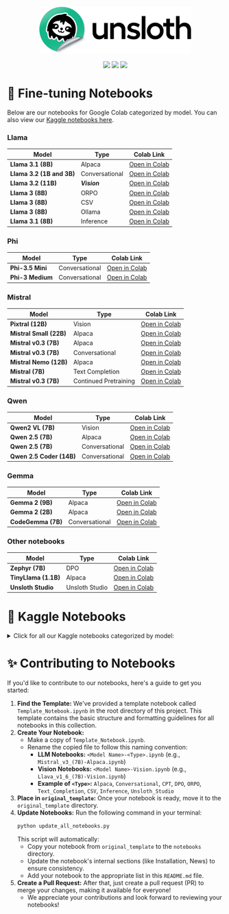 <div align="center">

  <a href="https://unsloth.ai"><picture>
    <source media="(prefers-color-scheme: dark)" srcset="https://raw.githubusercontent.com/unslothai/unsloth/main/images/unsloth%20logo%20white%20text.png">
    <source media="(prefers-color-scheme: light)" srcset="https://raw.githubusercontent.com/unslothai/unsloth/main/images/unsloth%20logo%20black%20text.png">
    <img alt="unsloth logo" src="https://raw.githubusercontent.com/unslothai/unsloth/main/images/unsloth%20logo%20black%20text.png" height="110" style="max-width: 100%;">
  </picture></a>
  
<a href="https://colab.research.google.com/drive/1Ys44kVvmeZtnICzWz0xgpRnrIOjZAuxp?usp=sharing"><img src="https://raw.githubusercontent.com/unslothai/unsloth/main/images/start free finetune button.png" height="48"></a>
<a href="https://discord.gg/unsloth"><img src="https://raw.githubusercontent.com/unslothai/unsloth/main/images/Discord button.png" height="48"></a>
<a href="https://docs.unsloth.ai"><img src="https://raw.githubusercontent.com/unslothai/unsloth/refs/heads/main/images/Documentation%20Button.png" height="48"></a>

</div>

# 📒 Fine-tuning Notebooks
Below are our notebooks for Google Colab categorized by model.
You can also view our [Kaggle notebooks here](https://github.com/unslothai/notebooks/#Kaggle-Notebooks).

### Llama
| Model | Type | Colab Link |
| --- | --- | --- |
| **Llama 3.1 (8B)** | Alpaca | [Open in Colab](https://colab.research.google.com/github/unslothai/notebooks/blob/main/notebooks/Llama3_1_(8B)-Alpaca.ipynb) |
| **Llama 3.2 (1B and 3B)** | Conversational | [Open in Colab](https://colab.research.google.com/github/unslothai/notebooks/blob/main/notebooks/Llama3_2_(1B_and_3B)-Conversational.ipynb) |
| **Llama 3.2 (11B)** | ***Vision*** | [Open in Colab](https://colab.research.google.com/github/unslothai/notebooks/blob/main/notebooks/Llama3_2_(11B)-Vision.ipynb) |
| **Llama 3 (8B)** | ORPO | [Open in Colab](https://colab.research.google.com/github/unslothai/notebooks/blob/main/notebooks/Llama3_(8B)-ORPO.ipynb) |
| **Llama 3 (8B)** | CSV | [Open in Colab](https://colab.research.google.com/github/unslothai/notebooks/blob/main/notebooks/Llama3_(8B)-CSV.ipynb) |
| **Llama 3 (8B)** | Ollama | [Open in Colab](https://colab.research.google.com/github/unslothai/notebooks/blob/main/notebooks/Llama3_(8B)-Ollama.ipynb) |
| **Llama 3.1 (8B)** | Inference | [Open in Colab](https://colab.research.google.com/github/unslothai/notebooks/blob/main/notebooks/Llama3_1_(8B)-Inference.ipynb) |

### Phi
| Model | Type | Colab Link |
| --- | --- | --- |
| **Phi-3.5 Mini** | Conversational | [Open in Colab](https://colab.research.google.com/github/unslothai/notebooks/blob/main/notebooks/Phi_3_5_Mini-Conversational.ipynb) |
| **Phi-3 Medium** | Conversational | [Open in Colab](https://colab.research.google.com/github/unslothai/notebooks/blob/main/notebooks/Phi_3_Medium-Conversational.ipynb) |

### Mistral
| Model | Type | Colab Link |
| --- | --- | --- |
| **Pixtral (12B)** | Vision | [Open in Colab](https://colab.research.google.com/github/unslothai/notebooks/blob/main/notebooks/Pixtral_(12B)-Vision.ipynb) |
| **Mistral Small (22B)** | Alpaca | [Open in Colab](https://colab.research.google.com/github/unslothai/notebooks/blob/main/notebooks/Mistral_Small_(22B)-Alpaca.ipynb) |
| **Mistral v0.3 (7B)** | Alpaca | [Open in Colab](https://colab.research.google.com/github/unslothai/notebooks/blob/main/notebooks/Mistral_v0_3_(7B)-Alpaca.ipynb) |
| **Mistral v0.3 (7B)** | Conversational | [Open in Colab](https://colab.research.google.com/github/unslothai/notebooks/blob/main/notebooks/Mistral_v3_(7B)-Conversational.ipynb) |
| **Mistral Nemo (12B)** | Alpaca | [Open in Colab](https://colab.research.google.com/github/unslothai/notebooks/blob/main/notebooks/Mistral_Nemo_(12B)-Alpaca.ipynb) |
| **Mistral (7B)** | Text Completion | [Open in Colab](https://colab.research.google.com/github/unslothai/notebooks/blob/main/notebooks/Mistral_(7B)-Text_Completion.ipynb) |
| **Mistral v0.3 (7B)** | Continued Pretraining | [Open in Colab](https://colab.research.google.com/github/unslothai/notebooks/blob/main/notebooks/Mistral_v0_3_(7B)-CPT.ipynb) |

### Qwen
| **Model** | Type | Colab Link |
| --- | --- | --- |
| **Qwen2 VL (7B)** | Vision | [Open in Colab](https://colab.research.google.com/github/unslothai/notebooks/blob/main/notebooks/Qwen2_VL_(7B)-Vision.ipynb) |
| **Qwen 2.5 (7B)** | Alpaca | [Open in Colab](https://colab.research.google.com/github/unslothai/notebooks/blob/main/notebooks/Qwen2_5_(7B)-Alpaca.ipynb) |
| **Qwen 2.5 (7B)** | Conversational | [Open in Colab](https://colab.research.google.com/github/unslothai/notebooks/blob/main/notebooks/Qwen2_Coder_(7B)-Conversational.ipynb) |
| **Qwen 2.5 Coder (14B)** | Conversational | [Open in Colab](https://colab.research.google.com/github/unslothai/notebooks/blob/main/notebooks/Qwen2_5_Coder_(14B)-Conversational.ipynb) |

### Gemma
| Model | Type | Colab Link |
| --- | --- | --- |
| **Gemma 2 (9B)** | Alpaca | [Open in Colab](https://colab.research.google.com/github/unslothai/notebooks/blob/main/notebooks/Gemma2_(9B)-Alpaca.ipynb) |
| **Gemma 2 (2B)** | Alpaca | [Open in Colab](https://colab.research.google.com/github/unslothai/notebooks/blob/main/notebooks/Gemma2_(2B)-Alpaca.ipynb) |
| **CodeGemma (7B)** | Conversational | [Open in Colab](https://colab.research.google.com/github/unslothai/notebooks/blob/main/notebooks/CodeGemma_(7B)-Conversational.ipynb) |

### Other notebooks
| Model | Type | Colab Link |
| --- | --- | --- |
| **Zephyr (7B)** | DPO | [Open in Colab](https://colab.research.google.com/github/unslothai/notebooks/blob/main/notebooks/Zephyr_(7B)-DPO.ipynb) |
| **TinyLlama (1.1B)** | Alpaca | [Open in Colab](https://colab.research.google.com/github/unslothai/notebooks/blob/main/notebooks/TinyLlama_(1.1B)-Alpaca.ipynb) |
| **Unsloth Studio** | Unsloth Studio | [Open in Colab](https://colab.research.google.com/github/unslothai/notebooks/blob/main/notebooks/Unsloth_Studio.ipynb) |

# 📒 Kaggle Notebooks
<details>
  <summary>   
Click for all our Kaggle notebooks categorized by model:
  </summary>
  
### Llama
| Model | Type | Kaggle Link |
| --- | --- | --- |
| Llama 3.1 (8B) | Alpaca | [Open in Kaggle](https://www.kaggle.com/notebooks/welcome?src=https://github.com/unslothai/notebooks/blob/main/notebooks/Kaggle-Llama3_1_(8B)-Alpaca.ipynb&accelerator=nvidiaTeslaT4) |
| Llama 3.2 (1B and 3B) | Conversational | [Open in Kaggle](https://www.kaggle.com/notebooks/welcome?src=https://github.com/unslothai/notebooks/blob/main/notebooks/Kaggle-Llama3_2_(1B_and_3B)-Conversational.ipynb&accelerator=nvidiaTeslaT4) |
| Llama 3.2 (11B) | ***Vision*** | [Open in Kaggle](https://www.kaggle.com/notebooks/welcome?src=https://github.com/unslothai/notebooks/blob/main/notebooks/Kaggle-Llama3_2_(11B)-Vision.ipynb&accelerator=nvidiaTeslaT4) |
| Llama 3 (8B) | Alpaca | [Open in Kaggle](https://www.kaggle.com/notebooks/welcome?src=https://github.com/unslothai/notebooks/blob/main/notebooks/Kaggle-Llama3_(8B)-Alpaca.ipynb&accelerator=nvidiaTeslaT4) |
| Llama 3 (8B) | ORPO | [Open in Kaggle](https://www.kaggle.com/notebooks/welcome?src=https://github.com/unslothai/notebooks/blob/main/notebooks/Kaggle-Llama3_(8B)-ORPO.ipynb&accelerator=nvidiaTeslaT4) |
| Llama 3 (8B) | CSV | [Open in Kaggle](https://www.kaggle.com/notebooks/welcome?src=https://github.com/unslothai/notebooks/blob/main/notebooks/Kaggle-Llama3_(8B)-CSV.ipynb&accelerator=nvidiaTeslaT4) |
| Llama 3.1 (8B) | Inference | [Open in Kaggle](https://www.kaggle.com/notebooks/welcome?src=https://github.com/unslothai/notebooks/blob/main/notebooks/Kaggle-Llama3_1_(8B)-Inference.ipynb&accelerator=nvidiaTeslaT4) |

### Phi
| Model | Type | Kaggle Link |
| --- | --- | --- |
| Phi-3 Medium | Conversational | [Open in Kaggle](https://www.kaggle.com/notebooks/welcome?src=https://github.com/unslothai/notebooks/blob/main/notebooks/Kaggle-Phi_3_Medium-Conversational.ipynb&accelerator=nvidiaTeslaT4) |
| Phi-3.5 Mini | Conversational | [Open in Kaggle](https://www.kaggle.com/notebooks/welcome?src=https://github.com/unslothai/notebooks/blob/main/notebooks/Kaggle-Phi_3_5_Mini-Conversational.ipynb&accelerator=nvidiaTeslaT4) |

### Mistral
| Model | Type | Kaggle Link |
| --- | --- | --- |
| Pixtral (12B) | Vision | [Open in Kaggle](https://www.kaggle.com/notebooks/welcome?src=https://github.com/unslothai/notebooks/blob/main/notebooks/Kaggle-Pixtral_(12B)-Vision.ipynb&accelerator=nvidiaTeslaT4) |
| Mistral Small (22B) | Alpaca | [Open in Kaggle](https://www.kaggle.com/notebooks/welcome?src=https://github.com/unslothai/notebooks/blob/main/notebooks/Kaggle-Mistral_Small_(22B)-Alpaca.ipynb&accelerator=nvidiaTeslaT4) |
| Mistral v0.3 (7B) | Alpaca | [Open in Kaggle](https://www.kaggle.com/notebooks/welcome?src=https://github.com/unslothai/notebooks/blob/main/notebooks/Kaggle-Mistral_v0_3_(7B)-Alpaca.ipynb&accelerator=nvidiaTeslaT4) |
| Mistral Nemo (12B) | Alpaca | [Open in Kaggle](https://www.kaggle.com/notebooks/welcome?src=https://github.com/unslothai/notebooks/blob/main/notebooks/Kaggle-Mistral_Nemo_(12B)-Alpaca.ipynb&accelerator=nvidiaTeslaT4) |
| Mistral v0.3 (7B) | Conversational | [Open in Kaggle](https://www.kaggle.com/notebooks/welcome?src=https://github.com/unslothai/notebooks/blob/main/notebooks/Kaggle-Mistral_v3_(7B)-Conversational.ipynb&accelerator=nvidiaTeslaT4) |
| Mistral (7B) | Text Completion | [Open in Kaggle](https://www.kaggle.com/notebooks/welcome?src=https://github.com/unslothai/notebooks/blob/main/notebooks/Kaggle-Mistral_(7B)-Text_Completion.ipynb&accelerator=nvidiaTeslaT4) |
| Mistral v0.3 (7B) | Continued Pretraining | [Open in Kaggle](https://www.kaggle.com/notebooks/welcome?src=https://github.com/unslothai/notebooks/blob/main/notebooks/Kaggle-Mistral_v0_3_(7B)-CPT.ipynb&accelerator=nvidiaTeslaT4) |

### Qwen
| Model | Type | Kaggle Link |
| --- | --- | --- |
| Qwen2 VL (7B) | Vision | [Open in Kaggle](https://www.kaggle.com/notebooks/welcome?src=https://github.com/unslothai/notebooks/blob/main/notebooks/Kaggle-Qwen2_VL_(7B)-Vision.ipynb&accelerator=nvidiaTeslaT4) |
| Qwen 2.5 (7B) | Alpaca | [Open in Kaggle](https://www.kaggle.com/notebooks/welcome?src=https://github.com/unslothai/notebooks/blob/main/notebooks/Kaggle-Qwen2_5_(7B)-Alpaca.ipynb&accelerator=nvidiaTeslaT4) |
| Qwen 2 (7B) | Alpaca | [Open in Kaggle](https://www.kaggle.com/notebooks/welcome?src=https://github.com/unslothai/notebooks/blob/main/notebooks/Kaggle-Qwen2_(7B)-Alpaca.ipynb&accelerator=nvidiaTeslaT4) |
| Qwen 2.5 Coder (14B) | Conversational | [Open in Kaggle](https://www.kaggle.com/notebooks/welcome?src=https://github.com/unslothai/notebooks/blob/main/notebooks/Kaggle-Qwen2_5_Coder_(14B)-Conversational.ipynb&accelerator=nvidiaTeslaT4) |

### Gemma
| Model | Type | Kaggle Link |
| --- | --- | --- |
| Gemma 2 (9B) | Alpaca | [Open in Kaggle](https://www.kaggle.com/notebooks/welcome?src=https://github.com/unslothai/notebooks/blob/main/notebooks/Kaggle-Gemma2_(9B)-Alpaca.ipynb&accelerator=nvidiaTeslaT4) |
| Gemma 2 (2B) | Alpaca | [Open in Kaggle](https://www.kaggle.com/notebooks/welcome?src=https://github.com/unslothai/notebooks/blob/main/notebooks/Kaggle-Gemma2_(2B)-Alpaca.ipynb&accelerator=nvidiaTeslaT4) |
| CodeGemma (7B) | Conversational | [Open in Kaggle](https://www.kaggle.com/notebooks/welcome?src=https://github.com/unslothai/notebooks/blob/main/notebooks/Kaggle-CodeGemma_(7B)-Conversational.ipynb&accelerator=nvidiaTeslaT4) |

### Other notebooks
| Model | Type | Kaggle Link |
| --- | --- | --- |
| Zephyr (7B) | DPO | [Open in Kaggle](https://www.kaggle.com/notebooks/welcome?src=https://github.com/unslothai/notebooks/blob/main/notebooks/Kaggle-Zephyr_(7B)-DPO.ipynb&accelerator=nvidiaTeslaT4) |
| TinyLlama (1.1B) | Alpaca | [Open in Kaggle](https://www.kaggle.com/notebooks/welcome?src=https://github.com/unslothai/notebooks/blob/main/notebooks/Kaggle-TinyLlama_(1.1B)-Alpaca.ipynb&accelerator=nvidiaTeslaT4) |
| Unsloth Studio | Unsloth Studio | [Open in Kaggle](https://www.kaggle.com/notebooks/welcome?src=https://github.com/unslothai/notebooks/blob/main/notebooks/Kaggle-Unsloth_Studio.ipynb&accelerator=nvidiaTeslaT4) |

</details>

<!-- Last updated on: 2024-12-24 00:13:25 -->
<!-- End of Notebook Links -->

# ✨ Contributing to Notebooks
If you'd like to contribute to our notebooks, here's a guide to get you started:

1. **Find the Template:**  We've provided a template notebook called `Template_Notebook.ipynb` in the root directory of this project. This template contains the basic structure and formatting guidelines for all notebooks in this collection.
2. **Create Your Notebook:**
    *   Make a copy of `Template_Notebook.ipynb`.
    *   Rename the copied file to follow this naming convention:
        *   **LLM Notebooks:** `<Model Name>-<Type>.ipynb` (e.g., `Mistral_v3_(7B)-Alpaca.ipynb`)
        *   **Vision Notebooks:** `<Model Name>-Vision.ipynb` (e.g., `Llava_v1_6_(7B)-Vision.ipynb`)
        *   **Example of `<Type>`:** `Alpaca`, `Conversational`, `CPT`, `DPO`, `ORPO`, `Text_Completion`, `CSV`, `Inference`, `Unsloth_Studio`
    <!-- *   Modify the content of your notebook, adding your code, explanations, and any other relevant information. Make sure to follow the structure and guidelines from the template. -->
3. **Place in `original_template`:** Once your notebook is ready, move it to the `original_template` directory.
4. **Update Notebooks:** Run the following command in your terminal:
    ```bash
    python update_all_notebooks.py
    ```
    This script will automatically:
    *   Copy your notebook from `original_template` to the `notebooks` directory.
    *   Update the notebook's internal sections (like Installation, News) to ensure consistency.
    *   Add your notebook to the appropriate list in this `README.md` file.
5. **Create a Pull Request:** After that, just create a pull request (PR) to merge your changes, making it available for everyone!
    *   We appreciate your contributions and look forward to reviewing your notebooks!
